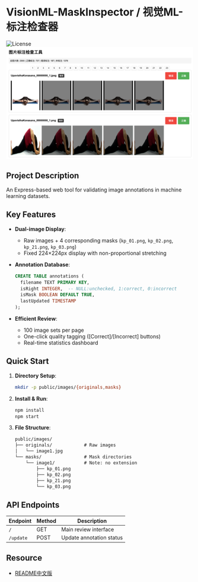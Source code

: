 # VisionML-MaskInspector / 视觉ML-标注检查器

![License](https://img.shields.io/badge/license-MIT-blue.svg)
![Screenshot](https://raw.githubusercontent.com/tongweizj/VisionML-MaskInspector/refs/heads/main/doc/web-page-screenshot.png)

## Project Description
An Express-based web tool for validating image annotations in machine learning datasets.

## Key Features
- **Dual-image Display**: 
  - Raw images + 4 corresponding masks (`kp_01.png`, `kp_02.png`, `kp_21.png`, `kp_03.png`)
  - Fixed 224×224px display with non-proportional stretching

- **Annotation Database**:
  ```sql
  CREATE TABLE annotations (
    filename TEXT PRIMARY KEY,
    isRight INTEGER,  -- NULL:unchecked, 1:correct, 0:incorrect
    isMask BOOLEAN DEFAULT TRUE,
    lastUpdated TIMESTAMP
  );
  ```

- **Efficient Review**:
  - 100 image sets per page
  - One-click quality tagging ([Correct]/[Incorrect] buttons)
  - Real-time statistics dashboard

## Quick Start
1. **Directory Setup**:
   ```bash
   mkdir -p public/images/{originals,masks}
   ```

2. **Install & Run**:
   ```bash
   npm install
   npm start
   ```

3. **File Structure**:
   ```
   public/images/
   ├── originals/            # Raw images
   │   └── image1.jpg
   └── masks/                # Mask directories
       └── image1/           # Note: no extension
           ├── kp_01.png
           ├── kp_02.png
           ├── kp_21.png
           └── kp_03.png
   ```

## API Endpoints
| Endpoint | Method | Description |
|----------|--------|-------------|
| `/` | GET | Main review interface |
| `/update` | POST | Update annotation status |

## Resource

- [README中文版]()